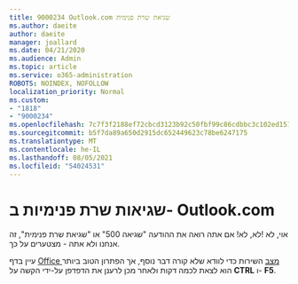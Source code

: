 ```yaml
---
title: 9000234 Outlook.com שגיאת שרת פנימית
ms.author: daeite
author: daeite
manager: joallard
ms.date: 04/21/2020
ms.audience: Admin
ms.topic: article
ms.service: o365-administration
ROBOTS: NOINDEX, NOFOLLOW
localization_priority: Normal
ms.custom:
- "1818"
- "9000234"
ms.openlocfilehash: 7c7f3f2188ef72cbcd3123b92c50fbf99c86cdbbc3c102ed151df341dc6f5910
ms.sourcegitcommit: b5f7da89a650d2915dc652449623c78be6247175
ms.translationtype: MT
ms.contentlocale: he-IL
ms.lasthandoff: 08/05/2021
ms.locfileid: "54024531"
---
```

# <a name="internal-server-errors-in-outlookcom"></a>שגיאות שרת פנימיות ב- Outlook.com

אוי, לא !לא, לא! אם אתה רואה את ההודעה "שגיאה 500" או "שגיאת שרת פנימית", זה אנחנו ולא אתה - מצטערים על כך.

עיין בדף [Office מצב](https://portal.office.com/servicestatus) השירות כדי לוודא שלא קורה דבר נוסף, אך הפתרון הטוב ביותר הוא לצאת לכמה דקות ולאחר מכן לרענן את הדפדפן על-ידי הקשה על **CTRL** ו- **F5**.